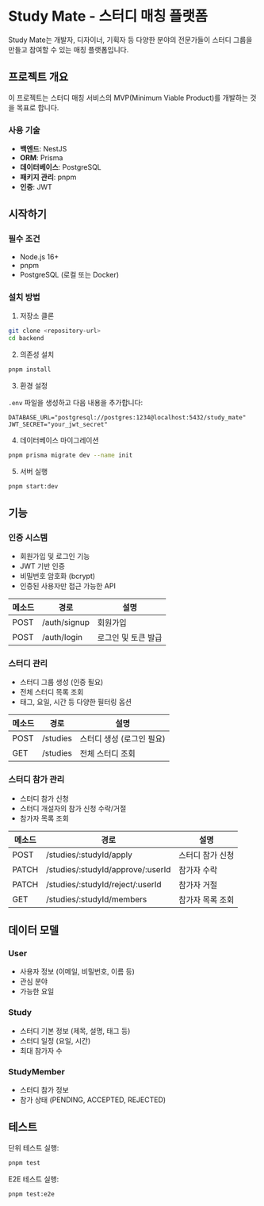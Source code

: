 # Study Mate - 스터디 매칭 플랫폼

Study Mate는 개발자, 디자이너, 기획자 등 다양한 분야의 전문가들이 스터디 그룹을 만들고 참여할 수 있는 매칭 플랫폼입니다.

## 프로젝트 개요

이 프로젝트는 스터디 매칭 서비스의 MVP(Minimum Viable Product)를 개발하는 것을 목표로 합니다.

### 사용 기술

- **백엔드**: NestJS
- **ORM**: Prisma
- **데이터베이스**: PostgreSQL
- **패키지 관리**: pnpm
- **인증**: JWT

## 시작하기

### 필수 조건

- Node.js 16+
- pnpm
- PostgreSQL (로컬 또는 Docker)

### 설치 방법

1. 저장소 클론

```bash
git clone <repository-url>
cd backend
```

2. 의존성 설치

```bash
pnpm install
```

3. 환경 설정

`.env` 파일을 생성하고 다음 내용을 추가합니다:

```
DATABASE_URL="postgresql://postgres:1234@localhost:5432/study_mate"
JWT_SECRET="your_jwt_secret"
```

4. 데이터베이스 마이그레이션

```bash
pnpm prisma migrate dev --name init
```

5. 서버 실행

```bash
pnpm start:dev
```

## 기능

### 인증 시스템

- 회원가입 및 로그인 기능
- JWT 기반 인증
- 비밀번호 암호화 (bcrypt)
- 인증된 사용자만 접근 가능한 API

| 메소드 | 경로         | 설명                |
| ------ | ------------ | ------------------- |
| POST   | /auth/signup | 회원가입            |
| POST   | /auth/login  | 로그인 및 토큰 발급 |

### 스터디 관리

- 스터디 그룹 생성 (인증 필요)
- 전체 스터디 목록 조회
- 태그, 요일, 시간 등 다양한 필터링 옵션

| 메소드 | 경로     | 설명                      |
| ------ | -------- | ------------------------- |
| POST   | /studies | 스터디 생성 (로그인 필요) |
| GET    | /studies | 전체 스터디 조회          |

### 스터디 참가 관리

- 스터디 참가 신청
- 스터디 개설자의 참가 신청 수락/거절
- 참가자 목록 조회

| 메소드 | 경로                              | 설명             |
| ------ | --------------------------------- | ---------------- |
| POST   | /studies/:studyId/apply           | 스터디 참가 신청 |
| PATCH  | /studies/:studyId/approve/:userId | 참가자 수락      |
| PATCH  | /studies/:studyId/reject/:userId  | 참가자 거절      |
| GET    | /studies/:studyId/members         | 참가자 목록 조회 |

## 데이터 모델

### User

- 사용자 정보 (이메일, 비밀번호, 이름 등)
- 관심 분야
- 가능한 요일

### Study

- 스터디 기본 정보 (제목, 설명, 태그 등)
- 스터디 일정 (요일, 시간)
- 최대 참가자 수

### StudyMember

- 스터디 참가 정보
- 참가 상태 (PENDING, ACCEPTED, REJECTED)

## 테스트

단위 테스트 실행:

```bash
pnpm test
```

E2E 테스트 실행:

```bash
pnpm test:e2e
```
